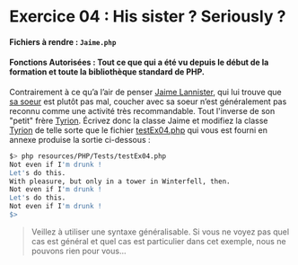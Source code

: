 # Exercice 04 : His sister ? Seriously ?
#### Fichiers à rendre : `Jaime.php`
#### Fonctions Autorisées : Tout ce que qui a été vu depuis le début de la formation et toute la bibliothèque standard de PHP.

Contrairement à ce qu’a l’air de penser [Jaime Lannister](https://gameofthrones.fandom.com/fr/wiki/Jaime_Lannister), qui lui trouve que [sa soeur](https://gameofthrones.fandom.com/fr/wiki/Cersei_Lannister) est plutôt pas mal, coucher avec sa soeur n’est généralement pas reconnu comme une activité très recommandable.
Tout l'inverse de son "petit" frère [Tyrion](https://gameofthrones.fandom.com/fr/wiki/Tyrion_Lannister).
Écrivez donc la classe Jaime et modifiez la classe [Tyrion](../Ex00/Tyrion.php) de telle sorte que le fichier [testEx04.php](../../../../resources/PHP/Tests/testEx04.php) qui vous est fourni en annexe produise la sortie ci-dessous :

```bash
$> php resources/PHP/Tests/testEx04.php
Not even if I'm drunk !
Let's do this.
With pleasure, but only in a tower in Winterfell, then.
Not even if I'm drunk !
Let's do this.
Not even if I'm drunk !
$>
```

>Veillez à utiliser une syntaxe généralisable. Si vous ne voyez pas quel cas est général et quel cas est particulier dans cet exemple, nous ne pouvons rien pour vous...